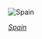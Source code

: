 
![Spain](https://www.gstatic.com/prettyearth/assets/full/5620.jpg)

*[Spain](https://www.google.com/maps/@41.406985,2.175912,18z/data=!3m1!1e3)*
